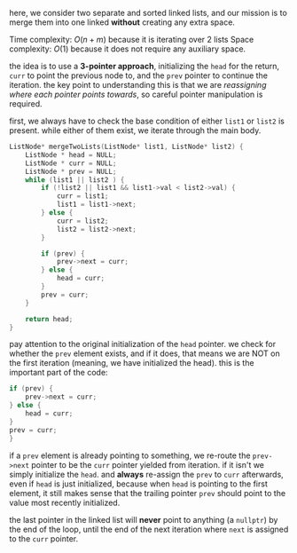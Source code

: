 here, we consider two separate and sorted linked lists, and our mission is to merge them into one linked **without** creating any extra space. 

Time complexity: $O(n + m)$ because it is iterating over 2 lists
Space complexity: $O(1)$ because it does not require any auxiliary space.

the idea is to use a **3-pointer approach**, initializing the `head` for the return, `curr` to point the previous node to, and the `prev` pointer to continue the iteration. the key point to understanding this is that we are *reassigning where each pointer points towards*, so careful pointer manipulation is required.

first, we always have to check the base condition of either `list1` or `list2` is present. while either of them exist, we iterate through the main body. 

```cpp
ListNode* mergeTwoLists(ListNode* list1, ListNode* list2) {
	ListNode * head = NULL;
	ListNode * curr = NULL;
	ListNode * prev = NULL;
	while (list1 || list2 ) {
		if (!list2 || list1 && list1->val < list2->val) {
			curr = list1;
			list1 = list1->next;
		} else {
			curr = list2;
			list2 = list2->next;
		}

		if (prev) {
			prev->next = curr;
		} else {
			head = curr;
		}
		prev = curr;
	}

	return head;
}
```

pay attention to the original initialization of the `head` pointer. we check for whether the `prev` element exists, and if it does, that means we are NOT on the first iteration (meaning, we have initialized the head). this is the important part of the code: 

```cpp
if (prev) {
	prev->next = curr;
} else {
	head = curr;
}
prev = curr;
}
```

if a `prev` element is already pointing to something, we re-route the `prev->next` pointer to be the `curr` pointer yielded from iteration. if it isn't we simply initialize the `head`. and **always** re-assign the `prev` to `curr` afterwards, even if `head` is just initialized, because when `head` is pointing to the first element, it still makes sense that the trailing pointer `prev` should point to the value most recently initialized. 

the last pointer in the linked list will **never** point to anything (a `nullptr`) by the end of the loop, until the end of the next iteration where `next` is assigned to the `curr` pointer.